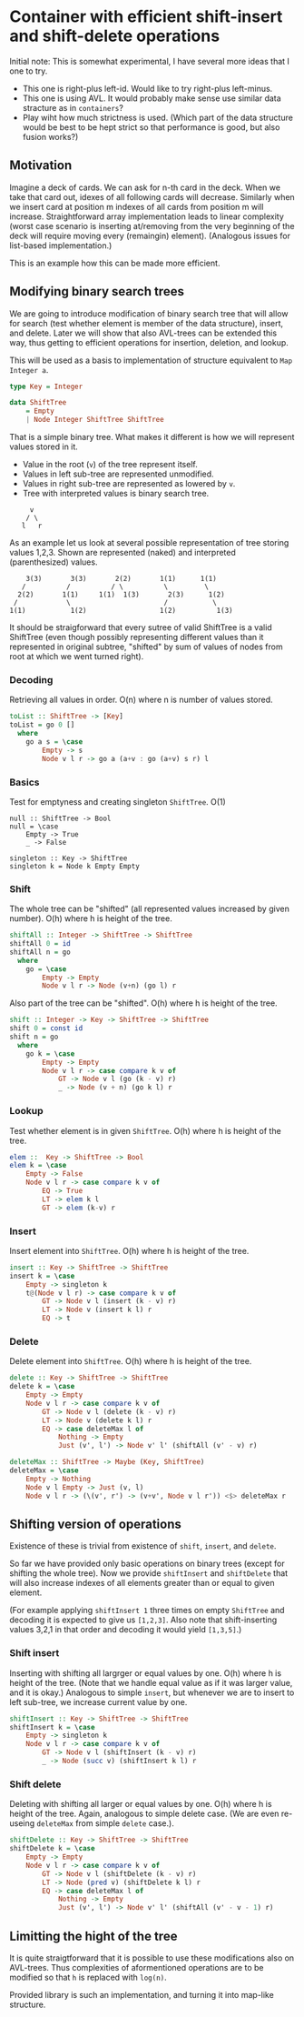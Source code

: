 Container with efficient shift-insert and shift-delete operations
=================================================================

Initial note: This is somewhat experimental, I have several more ideas
that I one to try.

* This one is right-plus left-id. Would like to try right-plus left-minus.
* This one is using AVL. It would probably make sense use similar
  data stracture as in `containers`?
* Play wiht how much strictness is used. (Which part of the
  data structure would be best to be hept strict so that
  performance is good, but also fusion works?)

Motivation
----------

Imagine a deck of cards. We can ask for n-th card in the deck. When we take
that card out, idexes of all following cards will decrease. Similarly
when we insert card at position m indexes of all cards from position m
will increase. Straightforward array implementation leads to linear complexity
(worst case scenario is inserting at/removing from the very beginning of the deck
will require moving every (remaingin) element). (Analogous issues for list-based
implementation.)

This is an example how this can be made more efficient.

Modifying binary search trees
-----------------------------

We are going to introduce modification of binary search tree that will
allow for search (test whether element is member of the data structure),
insert, and delete. Later we will show that also AVL-trees can be extended
this way, thus getting to efficient operations for insertion, deletion, and lookup.

This will be used as a basis to implementation of structure equivalent to `Map Integer a`.

```hs
type Key = Integer

data ShiftTree
    = Empty
    | Node Integer ShiftTree ShiftTree
```

That is a simple binary tree. What makes it different is how we will represent values stored in it.
* Value in the root (`v`) of the tree represent itself.
* Values in left sub-tree are represented unmodified.
* Values in right sub-tree are represented as lowered by `v`.
* Tree with interpreted values is binary search tree.

```
     v
    / \
   l   r
```

As an example let us look at several possible representation of tree storing values 1,2,3.
Shown are represented (naked) and interpreted (parenthesized) values.

```
    3(3)       3(3)       2(2)       1(1)      1(1)
   /          /          / \          \         \
  2(2)       1(1)     1(1)  1(3)       2(3)      1(2)
 /            \                       /           \
1(1)           1(2)                  1(2)          1(3)
```

It should be straigforward that every sutree of valid ShiftTree is a valid ShiftTree
(even though possibly representing different values than it represented in original subtree,
"shifted" by sum of values of nodes from root at which we went turned right).

### Decoding

Retrieving all values in order. O(n) where n is number of values stored.

```hs
toList :: ShiftTree -> [Key]
toList = go 0 []
  where
    go a s = \case
        Empty -> s
        Node v l r -> go a (a+v : go (a+v) s r) l
```

### Basics

Test for emptyness and creating singleton `ShiftTree`. O(1)

```
null :: ShiftTree -> Bool
null = \case
    Empty -> True
    _ -> False

singleton :: Key -> ShiftTree
singleton k = Node k Empty Empty
```

### Shift

The whole tree can be "shifted" (all represented values increased by given number). O(h) where h is height of the tree.

```hs
shiftAll :: Integer -> ShiftTree -> ShiftTree
shiftAll 0 = id
shiftAll n = go
  where
    go = \case
        Empty -> Empty
        Node v l r -> Node (v+n) (go l) r
```

Also part of the tree can be "shifted". O(h) where h is height of the tree.

```hs
shift :: Integer -> Key -> ShiftTree -> ShiftTree
shift 0 = const id
shift n = go
  where
    go k = \case
        Empty -> Empty
        Node v l r -> case compare k v of
            GT -> Node v l (go (k - v) r)
            _ -> Node (v + n) (go k l) r
```

### Lookup

Test whether element is in given `ShiftTree`. O(h) where h is height of the tree.

```hs
elem ::  Key -> ShiftTree -> Bool
elem k = \case
    Empty -> False
    Node v l r -> case compare k v of
        EQ -> True
        LT -> elem k l
        GT -> elem (k-v) r
```

### Insert

Insert element into `ShiftTree`. O(h) where h is height of the tree.

```hs
insert :: Key -> ShiftTree -> ShiftTree
insert k = \case
    Empty -> singleton k
    t@(Node v l r) -> case compare k v of
        GT -> Node v l (insert (k - v) r)
        LT -> Node v (insert k l) r
        EQ -> t
```

### Delete

Delete element into `ShiftTree`. O(h) where h is height of the tree.

```hs
delete :: Key -> ShiftTree -> ShiftTree
delete k = \case
    Empty -> Empty
    Node v l r -> case compare k v of
        GT -> Node v l (delete (k - v) r)
        LT -> Node v (delete k l) r
        EQ -> case deleteMax l of
            Nothing -> Empty
            Just (v', l') -> Node v' l' (shiftAll (v' - v) r)

deleteMax :: ShiftTree -> Maybe (Key, ShiftTree)
deleteMax = \case
    Empty -> Nothing
    Node v l Empty -> Just (v, l)
    Node v l r -> (\(v', r') -> (v+v', Node v l r')) <$> deleteMax r
```

Shifting version of operations
------------------------------

Existence of these is trivial from existence of `shift`, `insert`, and `delete`.

So far we have provided only basic operations on binary trees (except for shifting the whole tree).
Now we provide `shiftInsert` and `shiftDelete` that will also increase indexes of all elements greater
than or equal to given element.

(For example applying `shiftInsert 1` three times on empty `ShiftTree` and decoding it is expected
to give us `[1,2,3]`. Also note that shift-inserting values 3,2,1 in that order and decoding it
would yield `[1,3,5]`.)

### Shift insert

Inserting with shifting all largrger or equal values by one. O(h) where h is height of the tree.
(Note that we handle equal value as if it was larger value, and it is okay.)
Analogous to simple `insert`, but whenever we are to insert to left sub-tree, we
increase current value by one.

```hs
shiftInsert :: Key -> ShiftTree -> ShiftTree
shiftInsert k = \case
    Empty -> singleton k
    Node v l r -> case compare k v of
        GT -> Node v l (shiftInsert (k - v) r)
        _ -> Node (succ v) (shiftInsert k l) r
```

### Shift delete

Deleting with shifting all larger or equal values by one. O(h) where h is height of the tree.
Again, analogous to simple delete case. (We are even re-useing `deleteMax` from simple `delete` case.).

```hs
shiftDelete :: Key -> ShiftTree -> ShiftTree
shiftDelete k = \case
    Empty -> Empty
    Node v l r -> case compare k v of
        GT -> Node v l (shiftDelete (k - v) r)
        LT -> Node (pred v) (shiftDelete k l) r
        EQ -> case deleteMax l of
            Nothing -> Empty
            Just (v', l') -> Node v' l' (shiftAll (v' - v - 1) r)
```

Limitting the hight of the tree
-------------------------------

It is quite straigtforward that it is possible to use these modifications also on AVL-trees.
Thus complexities of aformentioned operations are to be modified so that `h` is replaced with `log(n)`.

Provided library is such an implementation, and turning it into map-like structure.
